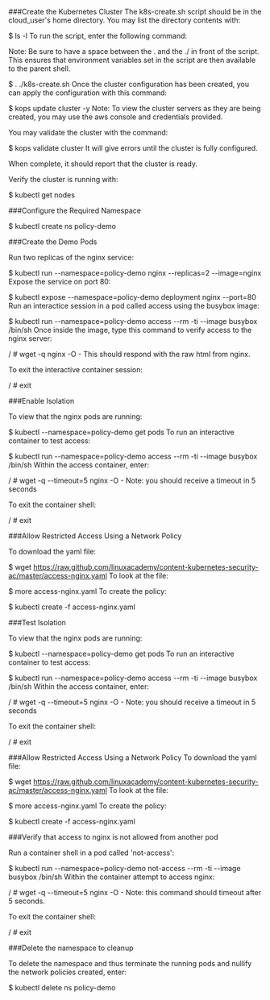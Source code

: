 ###Create the Kubernetes Cluster
The k8s-create.sh script should be in the cloud_user's home directory. You may list the directory contents with:

$ ls -l
To run the script, enter the following command:

Note: Be sure to have a space between the . and the ./ in front of the script. This ensures that environment variables set in the script are then available to the parent shell.

$ . ./k8s-create.sh
Once the cluster configuration has been created, you can apply the configuration with this command:

$ kops update cluster -y
Note: To view the cluster servers as they are being created, you may use the aws console and credentials provided.

You may validate the cluster with the command:

$ kops validate cluster
It will give errors until the cluster is fully configured.

When complete, it should report that the cluster is ready.

Verify the cluster is running with:

$ kubectl get nodes


###Configure the Required Namespace

$ kubectl create ns policy-demo


###Create the Demo Pods

Run two replicas of the nginx service:

$ kubectl run --namespace=policy-demo nginx --replicas=2 --image=nginx
Expose the service on port 80:

$ kubectl expose --namespace=policy-demo deployment nginx --port=80
Run an interactice session in a pod called access using the busybox image:

$ kubectl run --namespace=policy-demo access --rm -ti --image busybox /bin/sh
Once inside the image, type this command to verify access to the nginx server:

/ # wget -q nginx -O -
This should respond with the raw html from nginx.

To exit the interactive container session:

/ # exit


###Enable Isolation

To view that the nginx pods are running:

$ kubectl --namespace=policy-demo get pods
To run an interactive container to test access:

$ kubectl run --namespace=policy-demo access --rm -ti --image busybox /bin/sh
Within the access container, enter:

/ # wget -q --timeout=5 nginx -O -
Note: you should receive a timeout in 5 seconds

To exit the container shell:

/ # exit


###Allow Restricted Access Using a Network Policy

To download the yaml file:

$ wget https://raw.github.com/linuxacademy/content-kubernetes-security-ac/master/access-nginx.yaml
To look at the file:

$ more access-nginx.yaml
To create the policy:

$ kubectl create -f access-nginx.yaml

###Test Isolation

To view that the nginx pods are running:

$ kubectl --namespace=policy-demo get pods
To run an interactive container to test access:

$ kubectl run --namespace=policy-demo access --rm -ti --image busybox /bin/sh
Within the access container, enter:

/ # wget -q --timeout=5 nginx -O -
Note: you should receive a timeout in 5 seconds

To exit the container shell:

/ # exit


###Allow Restricted Access Using a Network Policy
To download the yaml file:

$ wget https://raw.github.com/linuxacademy/content-kubernetes-security-ac/master/access-nginx.yaml
To look at the file:

$ more access-nginx.yaml
To create the policy:

$ kubectl create -f access-nginx.yaml


###Verify that access to nginx is not allowed from another pod

Run a container shell in a pod called 'not-access':

$ kubectl run --namespace=policy-demo not-access --rm -ti --image busybox /bin/sh
Within the container attempt to access nginx:

/ # wget -q --timeout=5 nginx -O -
Note: this command should timeout after 5 seconds.

To exit the container shell:

/ # exit

###Delete the namespace to cleanup

To delete the namespace and thus terminate the running pods and nullify the network policies created, enter:

$ kubectl delete ns policy-demo


